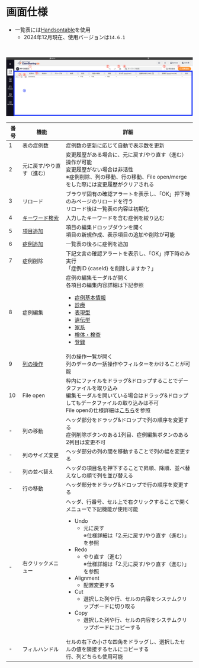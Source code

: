 # 画面仕様

- 一覧表には[Handsontable](https://handsontable.com/)を使用
    - 2024年12月現在、使用バージョンは`14.6.1`

<br>

![Casesのスクリーンショット](../assets/images/cases_20241201.png)

<table>
  <thead>
    <tr>
      <th>番号</th>
      <th>機能</th>
      <th>詳細</th>
    </tr>
  </thead>
  <tbody>
    <tr>
      <td>1</td>
      <td>表の症例数</td>
      <td>症例数の更新に応じて自動で表示数を更新</td>
    </tr>
    <tr>
      <td>2</td>
      <td>元に戻す/やり直す（進む）</td>
      <td>変更履歴がある場合に、元に戻す/やり直す（進む）操作が可能<br>変更履歴がない場合は非活性<br>※症例削除、列の移動、行の移動、File open/mergeをした際には変更履歴がクリアされる</td>
    </tr>
    <tr>
      <td>3</td>
      <td>リロード</td>
      <td>ブラウザ固有の確認アラートを表示し、「OK」押下時のみページのリロードを行う<br>リロード後は一覧表の内容は初期化</td>
    </tr>
    <tr>
      <td>4</td>
      <td><a href="../operations/search-keyword">キーワード検索</a></td>
      <td>入力したキーワードを含む症例を絞り込む</td>
    </tr>
    <tr>
      <td>5</td>
      <td><a href="../operations/add-items">項目追加</a></td>
      <td>項目の編集ドロップダウンを開く<br>項目の新規作成、表示項目の追加や削除が可能</td>
    </tr>
    <tr>
      <td>6</td>
      <td><a href="../operations/add-case">症例追加</a></td>
      <td>一覧表の後ろに症例を追加</td>
    </tr>
    <tr>
      <td>7</td>
      <td>症例削除</td>
      <td>下記文言の確認アラートを表示し、「OK」押下時のみ実行<br>「症例ID {caseId} を削除しますか？」</td>
    </tr>
    <tr>
      <td>8</td>
      <td>症例編集</td>
      <td>
        症例の編集モーダルが開く<br>
        各項目の編集内容詳細は下記参照<br>
        <ul>
          <li><a href="../edit/case-basic-information">症例基本情報</a></li>
          <li><a href="../edit/medical">診療</a></li>
          <li><a href="../edit/phenotype">表現型</a></li>
          <li><a href="../edit/genotype">遺伝型</a></li>
          <li><a href="../edit/family-info">家系</a></li>
          <li><a href="../edit/sample-info">検体・検査</a></li>
          <li><a href="../edit/registration">登録</a></li>
        </ul>
      </td>
    </tr>
    <tr>
      <td>9</td>
      <td><a href="../operations/operation-column">列の操作</a></td>
      <td>列の操作一覧が開く<br>列のデータの一括操作やフィルターをかけることが可能</td>
    </tr>
    <tr>
      <td>10</td>
      <td>File open</td>
      <td>
        枠内にファイルをドラッグ&ドロップすることでデータファイルを取り込み<br>
        編集モーダルを開いている場合はドラッグ&ドロップしてもデータファイルの取り込みは不可<br>
        File openの仕様詳細は<a href="../../file-open/specifications">こちら</a>を参照
      </td>
    </tr>
    <tr>
      <td>-</td>
      <td>列の移動</td>
      <td>
        ヘッダ部分をドラッグ&ドロップで列の順序を変更する<br>
        症例削除ボタンのある1列目、症例編集ボタンのある2列目は変更不可
      </td>
    </tr>
    <tr>
      <td>-</td>
      <td>列のサイズ変更</td>
      <td>ヘッダ部分の列の間を移動することで列の幅を変更する</td>
    </tr>
    <tr>
      <td>-</td>
      <td>列の並べ替え</td>
      <td>ヘッダの項目名を押下することで昇順、降順、並べ替えなしの順で列を並び替える</td>
    </tr>
    <tr>
      <td>-</td>
      <td>行の移動</td>
      <td>ヘッダ部分をドラッグ&ドロップで行の順序を変更する</td>
    </tr>
    <tr>
      <td>-</td>
      <td>右クリックメニュー</td>
      <td>
        ヘッダ、行番号、セル上で右クリックすることで開くメニューで下記機能が使用可能<br>
        <ul>
          <li>
            Undo
            <ul><li>元に戻す<br>※仕様詳細は「2.元に戻す/やり直す（進む）」を参照</li></ul>
          </li>
          <li>
            Redo
            <ul><li>やり直す（進む）<br>※仕様詳細は「2.元に戻す/やり直す（進む）」を参照</li></ul>
          </li>
          <li>
            Alignment
            <ul><li>配置変更する</li></ul>
          </li>
          <li>
            Cut
            <ul><li>選択した列や行、セルの内容をシステムクリップボードに切り取る</li></ul>
          </li>
          <li>
            Copy
            <ul><li>選択した列や行、セルの内容をシステムクリップボードにコピーする</li></ul>
          </li>
        </ul>
      </td>
    </tr>
    <tr>
      <td>-</td>
      <td>フィルハンドル</td>
      <td>
        セルの右下の小さな四角をドラッグし、選択したセルの値を隣接するセルにコピーする<br>
        行、列どちらも使用可能
      </td>
    </tr>
  </tbody>
</table>